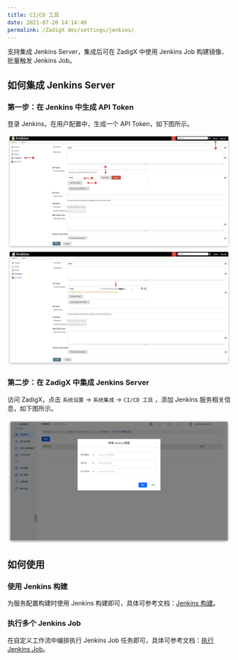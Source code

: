 ```yaml
---
title: CI/CD 工具
date: 2021-07-20 14:14:49
permalink: /ZadigX dev/settings/jenkins/
---
```


支持集成 Jenkins Server，集成后可在 ZadigX 中使用 Jenkins Job 构建镜像、批量触发 Jenkins Job。

## 如何集成 Jenkins Server

### 第一步：在 Jenkins 中生成 API Token

登录 Jenkins，在用户配置中，生成一个 API Token，如下图所示。

![api-token](../../../_images/generate_jenkins_token_1.png)
![api-token](../../../_images/generate_jenkins_token_2.png)

### 第二步：在 ZadigX 中集成 Jenkins Server

访问 ZadigX，点击 `系统设置` ->  `系统集成` -> `CI/CD 工具` ，添加 Jenkins 服务相关信息，如下图所示。

![add-jenkins-server](../../../_images/add_jenkins_server.png)

## 如何使用

### 使用 Jenkins 构建

为服务配置构建时使用 Jenkins 构建即可，具体可参考文档：[Jenkins 构建](/ZadigX%20dev/project/build/#jenkins-构建)。

### 执行多个 Jenkins Job

在自定义工作流中编排执行 Jenkins Job 任务即可，具体可参考文档：[执行 Jenkins Job](/ZadigX%20dev/project/workflow-jobs/#ci-cd)。
